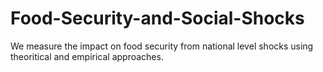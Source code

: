 # Food-Security-and-Social-Shocks

We measure the impact on food security from national level shocks using theoritical and empirical approaches. 
